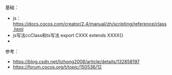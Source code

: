 基础：
- js： https://docs.cocos.com/creator/2.4/manual/zh/scripting/reference/class.html  
- js写法ccClass和ts写法 export CXXX extends XXXX{}
- 


参考：
- https://blog.csdn.net/lizhong2008/article/details/132858197
- https://forum.cocos.org/t/topic/150536/12
